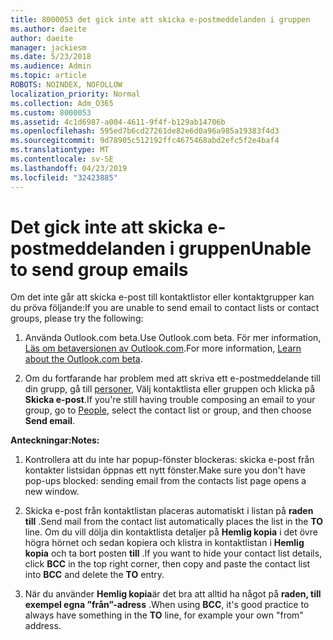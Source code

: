 ```yaml
---
title: 8000053 det gick inte att skicka e-postmeddelanden i gruppen
ms.author: daeite
author: daeite
manager: jackiesm
ms.date: 5/23/2018
ms.audience: Admin
ms.topic: article
ROBOTS: NOINDEX, NOFOLLOW
localization_priority: Normal
ms.collection: Adm_O365
ms.custom: 8000053
ms.assetid: 4c1d6987-a004-4611-9f4f-b129ab14706b
ms.openlocfilehash: 595ed7b6cd27261de82e6d0a96a985a19383f4d3
ms.sourcegitcommit: 9d78905c512192ffc4675468abd2efc5f2e4baf4
ms.translationtype: MT
ms.contentlocale: sv-SE
ms.lasthandoff: 04/23/2019
ms.locfileid: "32423885"
---
```

# <a name="unable-to-send-group-emails"></a><span data-ttu-id="b807e-102">Det gick inte att skicka e-postmeddelanden i gruppen</span><span class="sxs-lookup"><span data-stu-id="b807e-102">Unable to send group emails</span></span>

<span data-ttu-id="b807e-103">Om det inte går att skicka e-post till kontaktlistor eller kontaktgrupper kan du pröva följande:</span><span class="sxs-lookup"><span data-stu-id="b807e-103">If you are unable to send email to contact lists or contact groups, please try the following:</span></span>
  
1. <span data-ttu-id="b807e-104">Använda Outlook.com beta.</span><span class="sxs-lookup"><span data-stu-id="b807e-104">Use Outlook.com beta.</span></span> <span data-ttu-id="b807e-105">För mer information, [Läs om betaversionen av Outlook.com](https://support.office.com/article/e2261c7f-d413-4084-8f22-21282f42d8cf).</span><span class="sxs-lookup"><span data-stu-id="b807e-105">For more information, [Learn about the Outlook.com beta](https://support.office.com/article/e2261c7f-d413-4084-8f22-21282f42d8cf).</span></span>
    
2. <span data-ttu-id="b807e-106">Om du fortfarande har problem med att skriva ett e-postmeddelande till din grupp, gå till [personer](https://outlook.live.com/people/), Välj kontaktlista eller gruppen och klicka på **Skicka e-post**.</span><span class="sxs-lookup"><span data-stu-id="b807e-106">If you're still having trouble composing an email to your group, go to [People](https://outlook.live.com/people/), select the contact list or group, and then choose **Send email**.</span></span>
    
 <span data-ttu-id="b807e-107">**Anteckningar:**</span><span class="sxs-lookup"><span data-stu-id="b807e-107">**Notes:**</span></span>
  
1. <span data-ttu-id="b807e-108">Kontrollera att du inte har popup-fönster blockeras: skicka e-post från kontakter listsidan öppnas ett nytt fönster.</span><span class="sxs-lookup"><span data-stu-id="b807e-108">Make sure you don't have pop-ups blocked: sending email from the contacts list page opens a new window.</span></span>
    
2. <span data-ttu-id="b807e-109">Skicka e-post från kontaktlistan placeras automatiskt i listan på **raden till** .</span><span class="sxs-lookup"><span data-stu-id="b807e-109">Send mail from the contact list automatically places the list in the **TO** line.</span></span> <span data-ttu-id="b807e-110">Om du vill dölja din kontaktlista detaljer på **Hemlig kopia** i det övre högra hörnet och sedan kopiera och klistra in kontaktlistan i **Hemlig kopia** och ta bort posten **till** .</span><span class="sxs-lookup"><span data-stu-id="b807e-110">If you want to hide your contact list details, click **BCC** in the top right corner, then copy and paste the contact list into **BCC** and delete the **TO** entry.</span></span> 
    
3. <span data-ttu-id="b807e-111">När du använder **Hemlig kopia**är det bra att alltid ha något på **raden, till exempel egna ”från”-adress** .</span><span class="sxs-lookup"><span data-stu-id="b807e-111">When using **BCC**, it's good practice to always have something in the **TO** line, for example your own "from" address.</span></span> 
    

